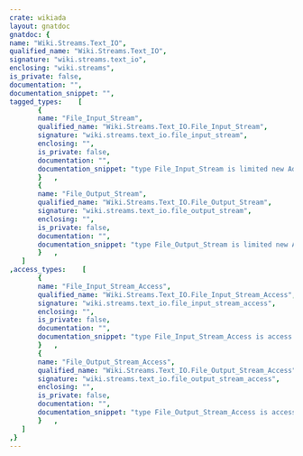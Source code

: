 ```yaml
---
crate: wikiada
layout: gnatdoc
gnatdoc: {
name: "Wiki.Streams.Text_IO",
qualified_name: "Wiki.Streams.Text_IO",
signature: "wiki.streams.text_io",
enclosing: "wiki.streams",
is_private: false,
documentation: "",
documentation_snippet: "",
tagged_types:    [
       {
       name: "File_Input_Stream",
       qualified_name: "Wiki.Streams.Text_IO.File_Input_Stream",
       signature: "wiki.streams.text_io.file_input_stream",
       enclosing: "",
       is_private: false,
       documentation: "",
       documentation_snippet: "type File_Input_Stream is limited new Ada.Finalization.Limited_Controlled\n  and Wiki.Streams.Input_Stream with private;",
       }   ,
       {
       name: "File_Output_Stream",
       qualified_name: "Wiki.Streams.Text_IO.File_Output_Stream",
       signature: "wiki.streams.text_io.file_output_stream",
       enclosing: "",
       is_private: false,
       documentation: "",
       documentation_snippet: "type File_Output_Stream is limited new Ada.Finalization.Limited_Controlled\n  and Wiki.Streams.Output_Stream with private;",
       }   ,
   ]
,access_types:    [
       {
       name: "File_Input_Stream_Access",
       qualified_name: "Wiki.Streams.Text_IO.File_Input_Stream_Access",
       signature: "wiki.streams.text_io.file_input_stream_access",
       enclosing: "",
       is_private: false,
       documentation: "",
       documentation_snippet: "type File_Input_Stream_Access is access all File_Input_Stream'Class;",
       }   ,
       {
       name: "File_Output_Stream_Access",
       qualified_name: "Wiki.Streams.Text_IO.File_Output_Stream_Access",
       signature: "wiki.streams.text_io.file_output_stream_access",
       enclosing: "",
       is_private: false,
       documentation: "",
       documentation_snippet: "type File_Output_Stream_Access is access all File_Output_Stream'Class;",
       }   ,
   ]
,}
---
```

